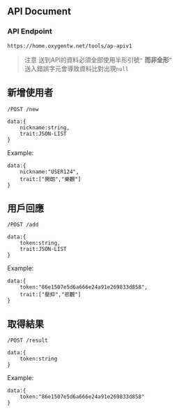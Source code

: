 ## API Document

### API Endpoint
``` https://home.oxygentw.net/tools/ap-apiv1 ```

> 注意 送到API的資料必須全部使用半形引號```"```  **而非全形**```”``` <br/>
> 送入錯誤字元會導致資料比對出現```null```
## 新增使用者
```/POST /new```
```
data:{
    nickname:string,  
    trait:JSON-LIST
}
```

Example:
```
data:{
    nickname:"USER124",  
    trait:["開朗","樂觀"]
}
```

## 用戶回應
```/POST /add```
```
data:{
    token:string,  
    trait:JSON-LIST
}
```

Example:
```
data:{
    token:"86e1507e5d6a666e24a91e269833d858",  
    trait:["壓抑","悲觀"]
}
```
## 取得結果
```/POST /result```
```
data:{
    token:string    
}
```
Example:
```
data:{
    token:"86e1507e5d6a666e24a91e269833d858" 
}